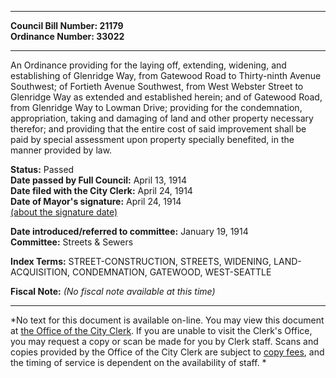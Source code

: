 * * * * *  
  
**Council Bill Number: [](#h0)[](#h2)21179**   
**Ordinance Number: 33022**  
  
* * * * *  
  
An Ordinance providing for the laying off, extending, widening, and establishing of Glenridge Way, from Gatewood Road to Thirty-ninth Avenue Southwest; of Fortieth Avenue Southwest, from West Webster Street to Glenridge Way as extended and established herein; and of Gatewood Road, from Glenridge Way to Lowman Drive; providing for the condemnation, appropriation, taking and damaging of land and other property necessary therefor; and providing that the entire cost of said improvement shall be paid by special assessment upon property specially benefited, in the manner provided by law.  
  
**Status:** Passed   
**Date passed by Full Council:** April 13, 1914   
**Date filed with the City Clerk:** April 24, 1914   
**Date of Mayor's signature:** April 24, 1914   
[(about the signature date)](/~public/approvaldate.htm)   
  
  
**Date introduced/referred to committee:** January 19, 1914   
**Committee:** Streets & Sewers   
  
**Index Terms:** STREET-CONSTRUCTION, STREETS, WIDENING, LAND-ACQUISITION, CONDEMNATION, GATEWOOD, WEST-SEATTLE  
  
**Fiscal Note:** *(No fiscal note available at this time)*  
  
* * * * *  
  
*No text for this document is available on-line. You may view this document at [the Office of the City Clerk](http://www.seattle.gov/leg/clerk/contactUs.htm). If you are unable to visit the Clerk's Office, you may request a copy or scan be made for you by Clerk staff. Scans and copies provided by the Office of the City Clerk are subject to [copy fees](http://clerk.seattle.gov/~public/clerkfees.htm), and the timing of service is dependent on the availability of staff. *  
  
  
